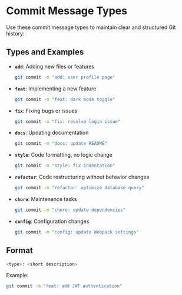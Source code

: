 # Commit Message Types

Use these commit message types to maintain clear and structured Git history:

## Types and Examples

- **`add`**: Adding new files or features

  ```sh
  git commit -m "add: user profile page"
  ```

- **`feat`**: Implementing a new feature

  ```sh
  git commit -m "feat: dark mode toggle"
  ```

- **`fix`**: Fixing bugs or issues

  ```sh
  git commit -m "fix: resolve login issue"
  ```

- **`docs`**: Updating documentation

  ```sh
  git commit -m "docs: update README"
  ```

- **`style`**: Code formatting, no logic change

  ```sh
  git commit -m "style: fix indentation"
  ```

- **`refactor`**: Code restructuring without behavior changes

  ```sh
  git commit -m "refactor: optimize database query"
  ```

- **`chore`**: Maintenance tasks

  ```sh
  git commit -m "chore: update dependencies"
  ```

- **`config`**: Configuration changes
  ```sh
  git commit -m "config: update Webpack settings"
  ```

## Format

```sh
<type>: <short description>
```

Example:

```sh
git commit -m "feat: add JWT authentication"
```
